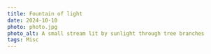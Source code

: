 ```yaml
---
title: Fountain of light
date: 2024-10-10
photo: photo.jpg
photo_alt: A small stream lit by sunlight through tree branches
tags: Misc
---
```

